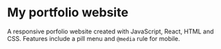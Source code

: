 # My portfolio website

A responsive porfolio website created with JavaScript, React, HTML and CSS. Features include a pill menu and `@media` rule for mobile.
